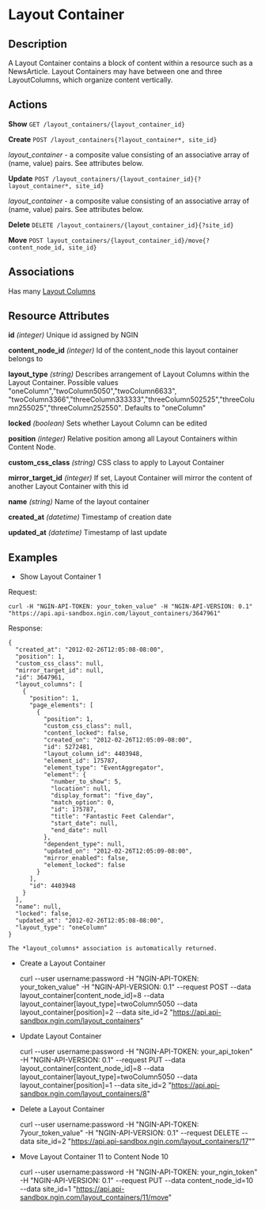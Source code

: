 Layout Container
================

Description
-----------
A Layout Container contains a block of content within a resource such as a NewsArticle. Layout Containers may have between one and three LayoutColumns, which organize content vertically.

Actions
-------
**Show** `GET /layout_containers/{layout_container_id}`

**Create** `POST /layout_containers{?layout_container*, site_id}`

*layout_container* - a composite value consisting of an associative array of (name, value) pairs. See attributes below.

**Update** `POST /layout_containers/{layout_container_id}{?layout_container*, site_id}`

*layout_container* - a composite value consisting of an associative array of (name, value) pairs. See attributes below.

**Delete** `DELETE /layout_containers/{layout_container_id}{?site_id}`

**Move** `POST layout_containers/{layout_container_id}/move{?content_node_id, site_id}`

Associations
------------
Has many [Layout Columns](layout_column.html)

Resource Attributes
----------
**id** *(integer)* Unique id assigned by NGIN

**content_node_id**	*(integer)*	Id of the content_node this layout container belongs to

**layout_type**	*(string)* Describes arrangement of Layout Columns within the Layout Container. Possible values "oneColumn","twoColumn5050","twoColumn6633", "twoColumn3366","threeColumn333333","threeColumn502525","threeColumn255025","threeColumn252550". Defaults to "oneColumn"

**locked**	*(boolean)*	Sets whether Layout Column can be edited

**position**	*(integer)* Relative position among all Layout Containers within Content Node.

**custom_css_class**	*(string)* CSS class to apply to Layout Container

**mirror_target_id**	*(integer)*	If set, Layout Container will mirror the content of another Layout Container with this id

**name**	*(string)* Name of the layout container

**created_at** *(datetime)* Timestamp of creation date

**updated_at** *(datetime)*	Timestamp of last update

Examples
----------------
* Show Layout Container 1

Request:

    curl -H "NGIN-API-TOKEN: your_token_value" -H "NGIN-API-VERSION: 0.1" "https://api.api-sandbox.ngin.com/layout_containers/3647961"
    
Response:
    
    {
      "created_at": "2012-02-26T12:05:08-08:00",
      "position": 1,
      "custom_css_class": null,
      "mirror_target_id": null,
      "id": 3647961,
      "layout_columns": [
        {
          "position": 1,
          "page_elements": [
            {
              "position": 1,
              "custom_css_class": null,
              "content_locked": false,
              "created_on": "2012-02-26T12:05:09-08:00",
              "id": 5272481,
              "layout_column_id": 4403948,
              "element_id": 175787,
              "element_type": "EventAggregator",
              "element": {
                "number_to_show": 5,
                "location": null,
                "display_format": "five_day",
                "match_option": 0,
                "id": 175787,
                "title": "Fantastic Feet Calendar",
                "start_date": null,
                "end_date": null
              },
              "dependent_type": null,
              "updated_on": "2012-02-26T12:05:09-08:00",
              "mirror_enabled": false,
              "element_locked": false
            }
          ],
          "id": 4403948
        }
      ],
      "name": null,
      "locked": false,
      "updated_at": "2012-02-26T12:05:08-08:00",
      "layout_type": "oneColumn"
    }
    
    The *layout_columns* association is automatically returned.

* Create a Layout Container

    curl --user username:password -H "NGIN-API-TOKEN: your_token_value" -H "NGIN-API-VERSION: 0.1"  --request POST --data layout_container[content_node_id]=8 --data layout_container[layout_type]=twoColumn5050 --data layout_container[position]=2 --data site_id=2 "https://api.api-sandbox.ngin.com/layout_containers"

* Update Layout Container 

    curl --user  username:password -H "NGIN-API-TOKEN:  your_api_token" -H "NGIN-API-VERSION: 0.1"  --request PUT --data layout_container[content_node_id]=8 --data layout_container[layout_type]=twoColumn5050 --data layout_container[position]=1 --data site_id=2 "https://api.api-sandbox.ngin.com/layout_containers/8"

* Delete a Layout Container

    curl --user username:password -H "NGIN-API-TOKEN: 7your_token_value" -H "NGIN-API-VERSION: 0.1"  --request DELETE --data site_id=2 "https://api.api-sandbox.ngin.com/layout_containers/17""

* Move Layout Container 11 to Content Node 10

    curl --user  username:password -H "NGIN-API-TOKEN: your_ngin_token" -H "NGIN-API-VERSION: 0.1"  --request PUT --data content_node_id=10  --data site_id=1 "https://api.api-sandbox.ngin.com/layout_containers/11/move"
